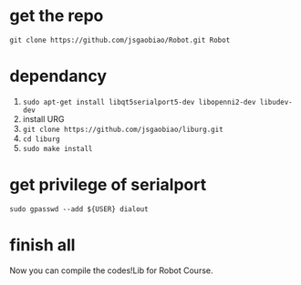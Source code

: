 # get the repo
`git clone https://github.com/jsgaobiao/Robot.git Robot`


# dependancy
1. `sudo apt-get install libqt5serialport5-dev libopenni2-dev libudev-dev`
2. install URG
  1. `git clone https://github.com/jsgaobiao/liburg.git`
  2. `cd liburg`
  3. `sudo make install`

# get privilege of serialport
`sudo gpasswd --add ${USER} dialout` 

# finish all
Now you can compile the codes!Lib for Robot Course.
